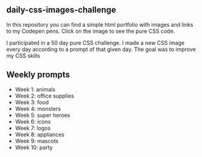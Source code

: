 ## daily-css-images-challenge

In this repository you can find a simple html portfolio with images and links to my Codepen pens. Click on the image to see the pure CSS code.

I participated in a 50 day pure CSS challenge. I made a new CSS image every day according to a prompt of that given day. The goal was to improve my CSS skills

## Weekly prompts
  * Week 1: animals
  * Week 2: office supplies
  * Week 3: food
  * Week 4: monsters
  * Week 5: super heroes
  * Week 6: icons
  * Week 7: logos
  * Week 8: appliances
  * Week 9: mascots
  * Week 10: party
